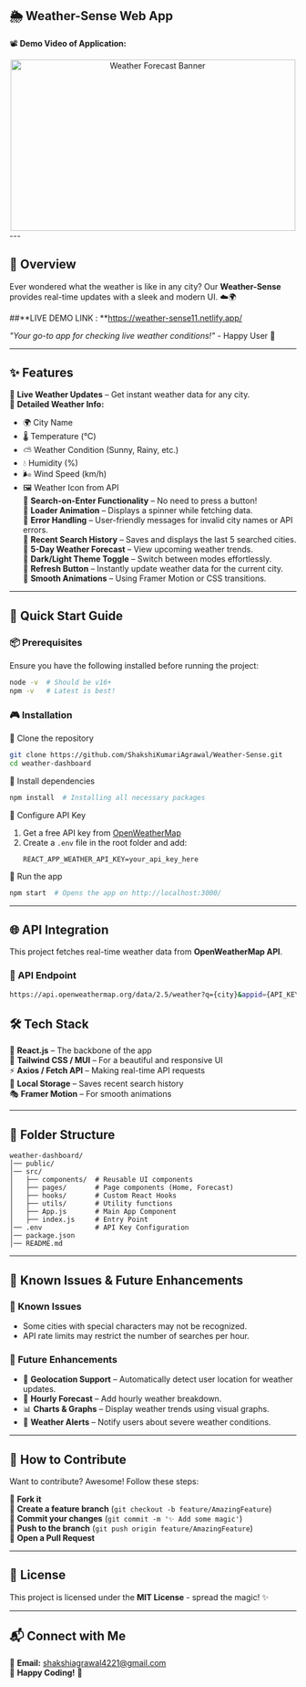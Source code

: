 ## 🌦️ Weather-Sense Web App

📽️ **Demo Video of Application:**  
<div align="center">
  <img src="./demo.gif" alt="Weather Forecast Banner" height="300" width="500" />
</div>
---

## 🌟 Overview
Ever wondered what the weather is like in any city? Our **Weather-Sense** provides real-time updates with a sleek and modern UI. ☁️🌍

##**LIVE DEMO LINK : **https://weather-sense11.netlify.app/

_"Your go-to app for checking live weather conditions!"_ - Happy User 🌟

---

## ✨ Features
🔹 **Live Weather Updates** – Get instant weather data for any city.  
🔹 **Detailed Weather Info:**
   - 🌍 City Name
   - 🌡️ Temperature (°C)
   - ⛅ Weather Condition (Sunny, Rainy, etc.)
   - 💧 Humidity (%)
   - 🌬️ Wind Speed (km/h)
   - 🖼️ Weather Icon from API  
🔹 **Search-on-Enter Functionality** – No need to press a button!  
🔹 **Loader Animation** – Displays a spinner while fetching data.  
🔹 **Error Handling** – User-friendly messages for invalid city names or API errors.  
🔹 **Recent Search History** – Saves and displays the last 5 searched cities.  
🔹 **5-Day Weather Forecast** – View upcoming weather trends.  
🔹 **Dark/Light Theme Toggle** – Switch between modes effortlessly.  
🔹 **Refresh Button** – Instantly update weather data for the current city.  
🔹 **Smooth Animations** – Using Framer Motion or CSS transitions.  

---

## 🚀 Quick Start Guide

### 📦 Prerequisites
Ensure you have the following installed before running the project:
```sh
node -v  # Should be v16+
npm -v   # Latest is best!
```

### 🎮 Installation
🔹 Clone the repository
```sh
git clone https://github.com/ShakshiKumariAgrawal/Weather-Sense.git
cd weather-dashboard
```

🔹 Install dependencies
```sh
npm install  # Installing all necessary packages
```

🔹 Configure API Key
1. Get a free API key from [OpenWeatherMap](https://home.openweathermap.org/users/sign_up)
2. Create a `.env` file in the root folder and add:
   ```env
   REACT_APP_WEATHER_API_KEY=your_api_key_here
   ```

🔹 Run the app
```sh
npm start  # Opens the app on http://localhost:3000/
```

---

## 🌐 API Integration
This project fetches real-time weather data from **OpenWeatherMap API**.

### 🔗 API Endpoint
```sh
https://api.openweathermap.org/data/2.5/weather?q={city}&appid={API_KEY}&units=metric
```

## 🛠️ Tech Stack
🚀 **React.js** – The backbone of the app  
🎨 **Tailwind CSS / MUI** – For a beautiful and responsive UI  
⚡ **Axios / Fetch API** – Making real-time API requests  
💾 **Local Storage** – Saves recent search history  
🎭 **Framer Motion** – For smooth animations  

---

## 📁 Folder Structure
```
weather-dashboard/
│── public/
│── src/
│   ├── components/  # Reusable UI components
│   ├── pages/       # Page components (Home, Forecast)
│   ├── hooks/       # Custom React Hooks
│   ├── utils/       # Utility functions
│   ├── App.js       # Main App Component
│   ├── index.js     # Entry Point
│── .env             # API Key Configuration
│── package.json
│── README.md
```

---

## 🔧 Known Issues & Future Enhancements
### 🔴 Known Issues
- Some cities with special characters may not be recognized.
- API rate limits may restrict the number of searches per hour.

### 🚀 Future Enhancements
- 📍 **Geolocation Support** – Automatically detect user location for weather updates.
- 📅 **Hourly Forecast** – Add hourly weather breakdown.
- 📊 **Charts & Graphs** – Display weather trends using visual graphs.
- 🔔 **Weather Alerts** – Notify users about severe weather conditions.

---

## 🤝 How to Contribute
Want to contribute? Awesome! Follow these steps:

🍴 **Fork it**  
🌟 **Create a feature branch** (`git checkout -b feature/AmazingFeature`)  
💫 **Commit your changes** (`git commit -m '✨ Add some magic'`)  
🚀 **Push to the branch** (`git push origin feature/AmazingFeature`)  
🎉 **Open a Pull Request**

---

## 📜 License
This project is licensed under the **MIT License** - spread the magic! ✨

---

## 📬 Connect with Me
📧 **Email:** shakshiagrawal4221@gmail.com  
🚀 **Happy Coding!** 🚀

